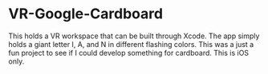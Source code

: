# VR-Google-Cardboard
This holds a VR workspace that can be built through Xcode. The app simply holds a giant letter I, A, and N in different flashing colors. This was a just a fun project to see if I could develop something for cardboard. This is iOS only.
